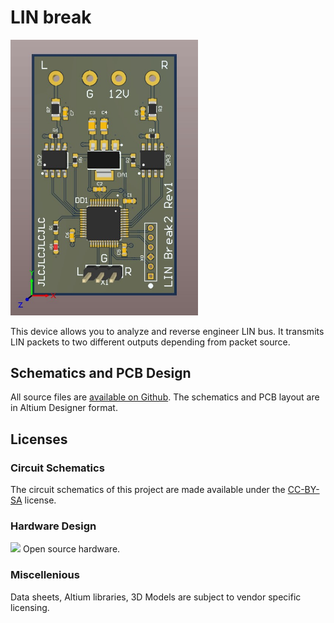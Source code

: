 # LIN break

<img src="images/1.png" width="300" >

This device allows you to analyze and reverse engineer LIN bus. 
It transmits LIN packets to two different outputs depending from packet source.

## Schematics and PCB Design

All source files are [available on Github](https://github.com/ARNik/LIN_break2).
The schematics and PCB layout are in Altium Designer format.

## Licenses

### Circuit Schematics

The circuit schematics of this project are made available under the
[CC-BY-SA](https://creativecommons.org/licenses/by-sa/3.0/) license.

### Hardware Design

<img src="https://i2.wp.com/www.oshwa.org/wp-content/uploads/2014/03/oshw-logo-100-px.png?resize=95%2C100"> Open source hardware.

### Miscellenious

Data sheets, Altium libraries, 3D Models are subject to vendor specific
licensing.
